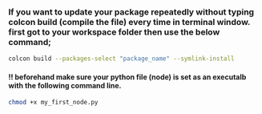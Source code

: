 ### If you want to update your package repeatedly without typing colcon build (compile the file) every time in terminal window. first got to your workspace folder then use the below command;
```bash
colcon build --packages-select "package_name" --symlink-install
```
#### !! beforehand make sure your python file (node) is set as an executalb with the following command line. 
```bash
chmod +x my_first_node.py
```
